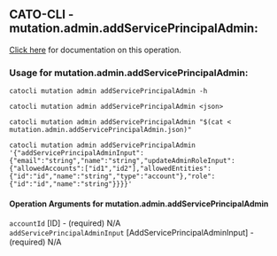 
## CATO-CLI - mutation.admin.addServicePrincipalAdmin:
[Click here](https://api.catonetworks.com/documentation/#mutation-mutation.admin.addServicePrincipalAdmin) for documentation on this operation.

### Usage for mutation.admin.addServicePrincipalAdmin:

`catocli mutation admin addServicePrincipalAdmin -h`

`catocli mutation admin addServicePrincipalAdmin <json>`

`catocli mutation admin addServicePrincipalAdmin "$(cat < mutation.admin.addServicePrincipalAdmin.json)"`

`catocli mutation admin addServicePrincipalAdmin '{"addServicePrincipalAdminInput":{"email":"string","name":"string","updateAdminRoleInput":{"allowedAccounts":["id1","id2"],"allowedEntities":{"id":"id","name":"string","type":"account"},"role":{"id":"id","name":"string"}}}}'`


#### Operation Arguments for mutation.admin.addServicePrincipalAdmin ####

`accountId` [ID] - (required) N/A    
`addServicePrincipalAdminInput` [AddServicePrincipalAdminInput] - (required) N/A    
